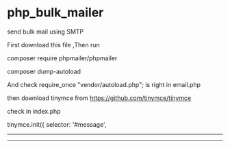 # php_bulk_mailer
send bulk mail using SMTP    

First  download    this file ,Then run 

composer require phpmailer/phpmailer

composer dump-autoload


And  check   require_once "vendor/autoload.php";   is right     in email.php

then   download   tinymce    from  https://github.com/tinymce/tinymce

check  <script src="tinymce/tinymce.min.js"></script> in   index.php

  tinymce.init({
      selector: '#message',
*****************************************************************************************************************
*****************************************************************************************************************
